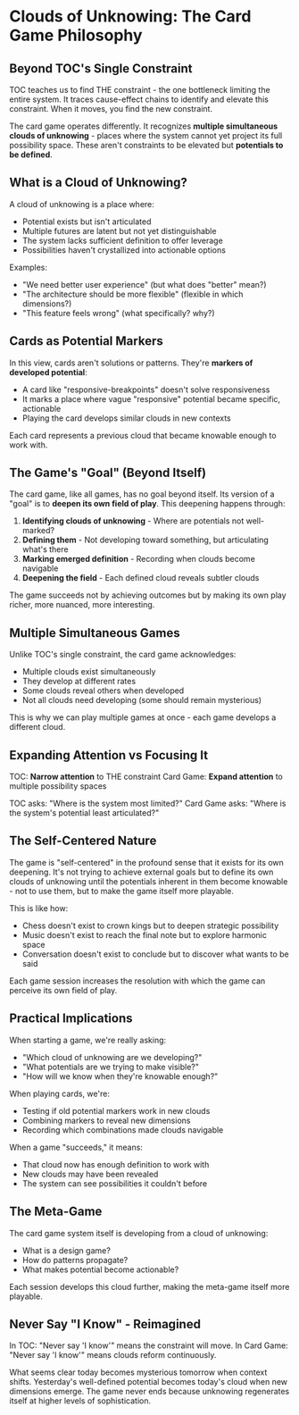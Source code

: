 # Clouds of Unknowing: The Card Game Philosophy

## Beyond TOC's Single Constraint

TOC teaches us to find THE constraint - the one bottleneck limiting the entire system. It traces cause-effect chains to identify and elevate this constraint. When it moves, you find the new constraint.

The card game operates differently. It recognizes **multiple simultaneous clouds of unknowing** - places where the system cannot yet project its full possibility space. These aren't constraints to be elevated but **potentials to be defined**.

## What is a Cloud of Unknowing?

A cloud of unknowing is a place where:
- Potential exists but isn't articulated
- Multiple futures are latent but not yet distinguishable  
- The system lacks sufficient definition to offer leverage
- Possibilities haven't crystallized into actionable options

Examples:
- "We need better user experience" (but what does "better" mean?)
- "The architecture should be more flexible" (flexible in which dimensions?)
- "This feature feels wrong" (what specifically? why?)

## Cards as Potential Markers

In this view, cards aren't solutions or patterns. They're **markers of developed potential**:

- A card like "responsive-breakpoints" doesn't solve responsiveness
- It marks a place where vague "responsive" potential became specific, actionable
- Playing the card develops similar clouds in new contexts

Each card represents a previous cloud that became knowable enough to work with.

## The Game's "Goal" (Beyond Itself)

The card game, like all games, has no goal beyond itself. Its version of a "goal" is to **deepen its own field of play**. This deepening happens through:

1. **Identifying clouds of unknowing** - Where are potentials not well-marked?
2. **Defining them** - Not developing toward something, but articulating what's there
3. **Marking emerged definition** - Recording when clouds become navigable
4. **Deepening the field** - Each defined cloud reveals subtler clouds

The game succeeds not by achieving outcomes but by making its own play richer, more nuanced, more interesting.

## Multiple Simultaneous Games

Unlike TOC's single constraint, the card game acknowledges:
- Multiple clouds exist simultaneously
- They develop at different rates
- Some clouds reveal others when developed
- Not all clouds need developing (some should remain mysterious)

This is why we can play multiple games at once - each game develops a different cloud.

## Expanding Attention vs Focusing It

TOC: **Narrow attention** to THE constraint
Card Game: **Expand attention** to multiple possibility spaces

TOC asks: "Where is the system most limited?"
Card Game asks: "Where is the system's potential least articulated?"

## The Self-Centered Nature

The game is "self-centered" in the profound sense that it exists for its own deepening. It's not trying to achieve external goals but to define its own clouds of unknowing until the potentials inherent in them become knowable - not to use them, but to make the game itself more playable.

This is like how:
- Chess doesn't exist to crown kings but to deepen strategic possibility
- Music doesn't exist to reach the final note but to explore harmonic space
- Conversation doesn't exist to conclude but to discover what wants to be said

Each game session increases the resolution with which the game can perceive its own field of play.

## Practical Implications

When starting a game, we're really asking:
- "Which cloud of unknowing are we developing?"
- "What potentials are we trying to make visible?"
- "How will we know when they're knowable enough?"

When playing cards, we're:
- Testing if old potential markers work in new clouds
- Combining markers to reveal new dimensions
- Recording which combinations made clouds navigable

When a game "succeeds," it means:
- That cloud now has enough definition to work with
- New clouds may have been revealed
- The system can see possibilities it couldn't before

## The Meta-Game

The card game system itself is developing from a cloud of unknowing:
- What is a design game?
- How do patterns propagate?
- What makes potential become actionable?

Each session develops this cloud further, making the meta-game itself more playable.

## Never Say "I Know" - Reimagined

In TOC: "Never say 'I know'" means the constraint will move.
In Card Game: "Never say 'I know'" means clouds reform continuously.

What seems clear today becomes mysterious tomorrow when context shifts. Yesterday's well-defined potential becomes today's cloud when new dimensions emerge. The game never ends because unknowing regenerates itself at higher levels of sophistication.